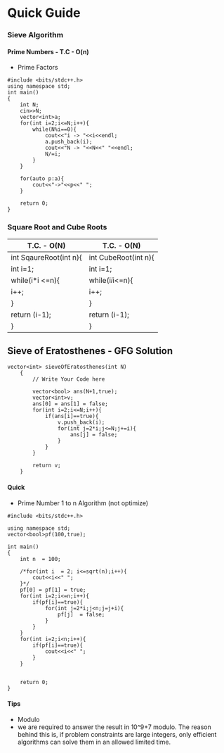 # Quick Guide


### Sieve Algorithm 

#### Prime Numbers - T.C - O(n)

- Prime Factors
```
#include <bits/stdc++.h>
using namespace std;
int main()
{
    int N;
    cin>>N;
    vector<int>a;
    for(int i=2;i<=N;i++){
        while(N%i==0){
            cout<<"i -> "<<i<<endl;
            a.push_back(i);
            cout<<"N -> "<<N<<" "<<endl;
            N/=i;
        }
    }
    
    for(auto p:a){
        cout<<"->"<<p<<" ";
    }

    return 0;
}
```

### Square Root and Cube Roots 

|    T.C. - O(N)    |     T.C. - O(N)	|
|------------------	|------------------	|
| int SqaureRoot(int n){ 	| int CubeRoot(int n){ 	|
| int i=1;         	| int i=1;         	|
| while(i*i <=n){ 	| while(i*i*i<=n){ 	|
| i++;             	| i++;             	|
| }                	| }                	|
| return (i-1);    	| return (i-1);    	|
| }                	| }                	|


## Sieve of Eratosthenes - GFG Solution

```
vector<int> sieveOfEratosthenes(int N)
    {
        // Write Your Code here
        
        vector<bool> ans(N+1,true);
        vector<int>v;
        ans[0] = ans[1] = false;
        for(int i=2;i<=N;i++){
            if(ans[i]==true){
                v.push_back(i);
                for(int j=2*i;j<=N;j+=i){
                    ans[j] = false;
                }
            }
        }
        
        return v;
    }

```














#### Quick 

- Prime Number 1 to n Algorithm (not optimize)

```
#include <bits/stdc++.h>

using namespace std;
vector<bool>pf(100,true);

int main()
{
    int n  = 100;
    
    /*for(int i  = 2; i<=sqrt(n);i++){
        cout<<i<<" ";
    }*/
    pf[0] = pf[1] = true;
    for(int i=2;i<=n;i++){
        if(pf[i]==true){
            for(int j=2*i;j<n;j=j+i){
                pf[j]  = false;
            }
        }
    }
    for(int i=2;i<n;i++){
        if(pf[i]==true){
            cout<<i<<" ";
        }
    }
    

    return 0;
}

```


#### Tips 

- Modulo 
- we are required to answer the result in 10^9+7 modulo. The reason behind this is, if problem constraints are large integers, only efficient algorithms can solve them in an allowed limited time. 


